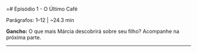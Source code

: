 =# Episódio 1 - O Último Café

Parágrafos: 1–12 | ~24.3 min

**Gancho:** O que mais Márcia descobrirá sobre seu filho? Acompanhe na próxima parte.

---

